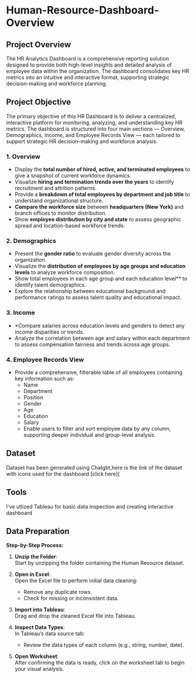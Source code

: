 # Human-Resource-Dashboard-Overview

## Project Overview 
The HR Analytics Dashboard is a comprehensive reporting solution designed to provide both high-level insights and detailed analysis of employee data within the organization. The dashboard consolidates key HR metrics into an intuitive and interactive format, supporting strategic decision-making and workforce planning.

##  Project Objective 
The primary objective of this HR Dashboard is to deliver a centralized, interactive platform for monitoring, analyzing, and understanding key HR metrics. The dashboard is structured into four main sections — Overview, Demographics, Income, and Employee Records View — each tailored to support strategic HR decision-making and workforce analysis.

### 1. **Overview**
- Display the **total number of hired, active, and terminated employees** to give a snapshot of current workforce dynamics.
- Visualize **hiring and termination trends over the years** to identify recruitment and attrition patterns.
- Provide a **breakdown of total employees by department and job title** to understand organizational structure.
- **Compare the workforce size** between **headquarters (New York)** and branch offices to monitor distribution.
- Show **employee distribution by city and state** to assess geographic spread and location-based workforce trends.

### 2. **Demographics**
- Present the **gender ratio** to evaluate gender diversity across the organization.
- Visualize the **distribution of employees by age groups and education levels** to analyze workforce composition.
- Show total employees in each age group and each education level** to identify talent demographics.
- Explore the relationship between educational background and performance ratings to assess talent quality and educational impact.

### 3. Income
- *Compare salaries across education levels and genders to detect any income disparities or trends.
- Analyze the correlation between age and salary within each department to assess compensation fairness and trends across age groups.

### 4. Employee Records View
- Provide a comprehensive, filterable table of all employees containing key information such as:
  - Name
  - Department
  - Position
  - Gender
  - Age
  - Education
  - Salary
  - Enable users to filter and sort employee data by any column, supporting deeper individual and group-level analysis.

##  Dataset 
Dataset has been generated using Chatgbt,here is the link of the dataset with icons used for the dashboard [click here](

## Tools 
I've utlized Tableau  for basic data inspection and creating interactive dashboard

## Data Preparation

**Step-by-Step Process:**

1. **Unzip the Folder**:  
   Start by unzipping the folder containing the Human Resource dataset.

2. **Open in Excel**:  
   Open the Excel file to perform initial data cleaning:
   - Remove any duplicate rows.
   - Check for missing or inconsistent data.
     
3. **Import into Tableau**:  
   Drag and drop the cleaned Excel file into Tableau.

4. **Inspect Data Types**:  
   In Tableau’s data source tab:
   - Review the data types of each column (e.g., string, number, date).
     
5. **Open Worksheet**:  
   After confirming the data is ready, click on the worksheet tab to begin your visual analysis.

